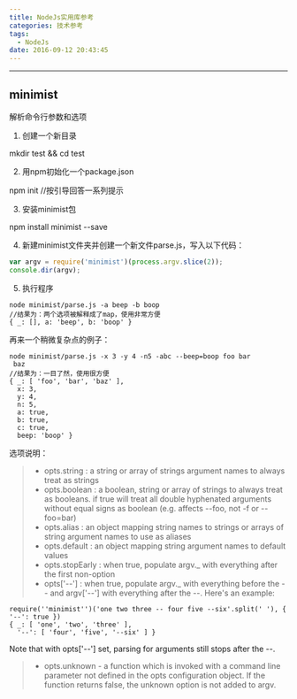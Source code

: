 ```yaml
---
title: NodeJs实用库参考
categories: 技术参考
tags:
  - NodeJs
date: 2016-09-12 20:43:45
---
```

-----
## minimist

解析命令行参数和选项

1. 创建一个新目录

mkdir test && cd test

2. 用npm初始化一个package.json

npm init //按引导回答一系列提示

3. 安装minimist包

npm install minimist --save

4. 新建minimist文件夹并创建一个新文件parse.js，写入以下代码：

```js
var argv = require('minimist')(process.argv.slice(2));
console.dir(argv);
```

5. 执行程序

```
node minimist/parse.js -a beep -b boop
//结果为：两个选项被解释成了map，使用非常方便
{ _: [], a: 'beep', b: 'boop' }
```
再来一个稍微复杂点的例子：

```
node minimist/parse.js -x 3 -y 4 -n5 -abc --beep=boop foo bar
 baz
//结果为：一目了然，使用很方便
{ _: [ 'foo', 'bar', 'baz' ],
  x: 3,
  y: 4,
  n: 5,
  a: true,
  b: true,
  c: true,
  beep: 'boop' }
```
选项说明：
> * opts.string : a string or array of strings argument names to always treat as strings
> * opts.boolean : a boolean, string or array of strings to always treat as booleans. if true will treat all double hyphenated arguments without equal signs as boolean (e.g. affects --foo, not -f or --foo=bar)
> * opts.alias : an object mapping string names to strings or arrays of string argument names to use as aliases
> * opts.default : an object mapping string argument names to default values
> * opts.stopEarly : when true, populate argv._ with everything after the first non-option
> * opts['--'] : when true, populate argv._ with everything before the -- and  argv['--'] with everything after the --. Here's an example:

```
require(''minimist'')('one two three -- four five --six'.split(' '), { '--': true })
{ _: [ 'one', 'two', 'three' ],
  '--': [ 'four', 'five', '--six' ] }
```

Note that with opts['--'] set, parsing for arguments still stops after the --.

> * opts.unknown - a function which is invoked with a command line parameter not defined in the opts configuration object. If the function returns false, the unknown option is not added to argv.
